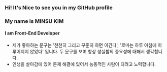 ### Hi! It's Nice to see you in my GitHub profile
### My name is MINSU KIM
#### I am Front-End Developer

- 제가 좋아하는 문구는 '천천히 그리고 꾸준히 하면 이긴다', '로마는 하루 아침에 이루어지지 않았다' 입니다. 두 문구를 보며 항상 성실함의 중요성에 대해서 생각합니다.
- 인생을 살아감에 있어 문제 해결에 있어서 능동적인 사람이 되려고 노력합니다.

<!---
SloSte34/SloSte34 is a ✨ special ✨ repository because its `README.md` (this file) appears on your GitHub profile.
You can click the Preview link to take a look at your changes.
--->
